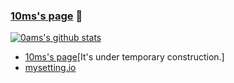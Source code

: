 ### [10ms's page](https://0ams.github.io) 🙌
[![0ams's github stats](https://github-readme-stats.vercel.app/api?username=0ams)](https://github.com/0ams/0ams)

* [10ms's page](https://0ams.github.io)[It's under temporary construction.]
* [mysetting.io](https://mysetting.io/u/0Ams)
